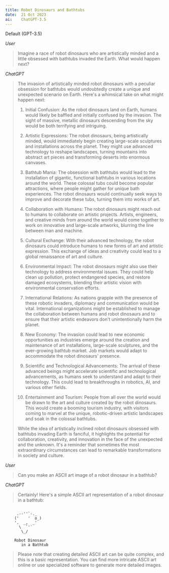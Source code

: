 ```yaml
---
title: Robot Dinosaurs and Bathtubs
date:  21 Oct 2023
ai:    ChatGPT-3.5
---
```


Default (GPT-3.5)

_User_

> Imagine a race of robot dinosaurs who are artistically minded and a little obsessed with bathtubs invaded the Earth. What would happen next?

_ChatGPT_

> The invasion of artistically minded robot dinosaurs with a peculiar obsession for bathtubs would undoubtedly create a unique and unexpected scenario on Earth. Here's a whimsical take on what might happen next:
> 
> 1.  Initial Confusion: As the robot dinosaurs land on Earth, humans would likely be baffled and initially confused by the invasion. The sight of massive, metallic dinosaurs descending from the sky would be both terrifying and intriguing.
> 
> 2.  Artistic Expressions: The robot dinosaurs, being artistically minded, would immediately begin creating large-scale sculptures and installations across the planet. They might use advanced technology to reshape landscapes, turning mountains into abstract art pieces and transforming deserts into enormous canvases.
> 
> 3.  Bathtub Mania: The obsession with bathtubs would lead to the installation of gigantic, functional bathtubs in various locations around the world. These colossal tubs could become popular attractions, where people might gather for unique bath experiences. The robot dinosaurs would continually seek ways to improve and decorate these tubs, turning them into works of art.
> 
> 4.  Collaboration with Humans: The robot dinosaurs might reach out to humans to collaborate on artistic projects. Artists, engineers, and creative minds from around the world would come together to work on innovative and large-scale artworks, blurring the line between man and machine.
> 
> 5.  Cultural Exchange: With their advanced technology, the robot dinosaurs could introduce humans to new forms of art and artistic expression. This exchange of ideas and creativity could lead to a global renaissance of art and culture.
> 
> 6.  Environmental Impact: The robot dinosaurs might also use their technology to address environmental issues. They could help clean up pollution, protect endangered species, and restore damaged ecosystems, blending their artistic vision with environmental conservation efforts.
> 
> 7.  International Relations: As nations grapple with the presence of these robotic invaders, diplomacy and communication would be vital. International organizations might be established to manage the collaboration between humans and robot dinosaurs and to ensure that their artistic endeavors don't unintentionally harm the planet.
> 
> 8.  New Economy: The invasion could lead to new economic opportunities as industries emerge around the creation and maintenance of art installations, large-scale sculptures, and the ever-growing bathtub market. Job markets would adapt to accommodate the robot dinosaurs' presence.
> 
> 9.  Scientific and Technological Advancements: The arrival of these advanced beings might accelerate scientific and technological advancements, as humans seek to understand and adapt to their technology. This could lead to breakthroughs in robotics, AI, and various other fields.
> 
>10.  Entertainment and Tourism: People from all over the world would be drawn to the art and culture created by the robot dinosaurs. This would create a booming tourism industry, with visitors coming to marvel at the unique, robotic-driven artistic landscapes and soak in the colossal bathtubs.
> 
> While the idea of artistically inclined robot dinosaurs obsessed with bathtubs invading Earth is fanciful, it highlights the potential for collaboration, creativity, and innovation in the face of the unexpected and the unknown. It's a reminder that sometimes the most extraordinary circumstances can lead to remarkable transformations in society and culture.

_User_
> Can you make an ASCII art image of a robot dinosaur in a bathtub?

_ChatGPT_
> Certainly! Here's a simple ASCII art representation of a robot dinosaur in a bathtub:

```vbnet

     .--''`-._
    ('    '  o_)
    '.  _,  _'
      \  `'`
       \_/

    Robot Dinosaur
       in a Bathtub
```

> Please note that creating detailed ASCII art can be quite complex, and this is a basic representation. You can find more intricate ASCII art online or use specialized software to generate more detailed images.
